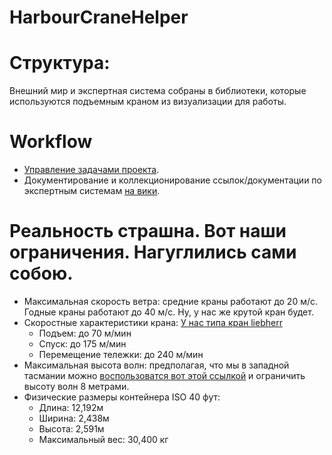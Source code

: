 HarbourCraneHelper
==================

# Структура:
Внешний мир и экспертная система собраны в библиотеки, которые используются подъемным краном из визуализации для работы.

# Workflow
* [Управление задачами проекта](https://waffle.io/dummer/harbourcranehelper).
* Документирование и коллекционирование ссылок/документации по экспертным системам [на вики](https://github.com/dummer/HarbourCraneHelper/wiki).

# Реальность страшна. Вот наши ограничения. Нагуглились сами собою.
* Максимальная скорость ветра: средние краны работают до 20 м/c. Годные краны работают до 40 м/c. Ну, у нас же крутой кран будет.
* Скоростные характеристики крана: [У нас типа кран liebherr](http://www.liebherr.com/MCP/en-GB/products_mcp.wfw/id-11605-0/measure-metric)
    * Подъем: до 70 м/мин
    * Спуск: до 175 м/мин
    * Перемещение тележки: до 240 м/мин
* Максимальная высота волн: предполагая, что мы в западной тасмании можно [воспользоватся вот этой ссылкой](http://www.bom.gov.au/products/IDT65014.shtml) и ограничить высоту волн 8 метрами.
* Физические размеры контейнера ISO 40 фут:
    * Длина: 12,192м
    * Ширина: 2,438м
    * Высота: 2,591м
    * Максимальный вес: 30,400 кг